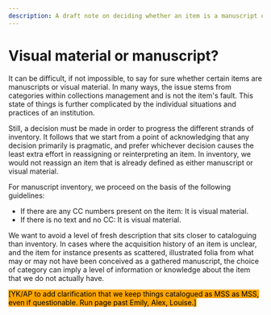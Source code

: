 ```yaml
---
description: A draft note on deciding whether an item is a manuscript or visual material
---
```


# Visual material or manuscript?

It can be difficult, if not impossible, to say for sure whether certain items are manuscripts or visual material. In many ways, the issue stems from categories within collections management and is not the item's fault. This state of things is further complicated by the individual situations and practices of an institution.&#x20;

Still, a decision must be made in order to progress the different strands of inventory. It follows that we start from a point of acknowledging that any decision primarily is pragmatic, and prefer whichever decision causes the least extra effort in reassigning or reinterpreting an item. In inventory, we would not reassign an item that is already defined as either manuscript or visual material.

For manuscript inventory, we proceed on the basis of the following guidelines:

* If there are any CC numbers present on the item: It is visual material.
* If there is no text and no CC: It is visual material.

We want to avoid a level of fresh description that sits closer to cataloguing than inventory. In cases where the acquisition history of an item is unclear, and the item for instance presents as scattered, illustrated folia from what may or may not have been conceived as a gathered manuscript, the choice of category can imply a level of information or knowledge about the item that we do not actually have.

<mark style="background-color:orange;">\[YK/AP to add clarification that we keep things catalogued as MSS as MSS, even if questionable. Run page past Emily, Alex, Louise.]</mark>



